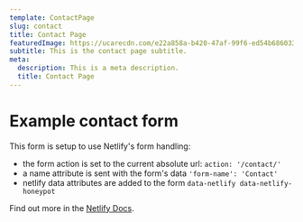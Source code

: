 ```yaml
---
template: ContactPage
slug: contact
title: Contact Page
featuredImage: https://ucarecdn.com/e22a858a-b420-47af-99f6-ed54b6860333/
subtitle: This is the contact page subtitle.
meta:
  description: This is a meta description.
  title: Contact Page
---
```


# Example contact form

This form is setup to use Netlify's form handling:

- the form action is set to the current absolute url: `action: '/contact/'`
- a name attribute is sent with the form's data `'form-name': 'Contact'`
- netlify data attributes are added to the form `data-netlify data-netlify-honeypot`

Find out more in the [Netlify Docs](https://www.netlify.com/docs/form-handling/).
